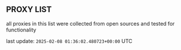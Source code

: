 ## PROXY LIST

all proxies in this list were collected from open sources and tested for functionality

last update: `2025-02-08 01:36:02.480723+00:00` UTC
